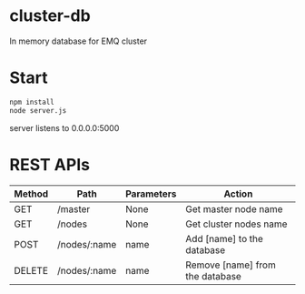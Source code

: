 # cluster-db
In memory database for EMQ cluster

# Start
``` bash
npm install 
node server.js
```
server listens to 0.0.0.0:5000

# REST APIs
| Method | Path | Parameters | Action |
|---|---|---|---|
| GET | /master | None | Get master node name |
| GET | /nodes | None | Get cluster nodes name |
| POST | /nodes/:name | name | Add [name] to the database |
| DELETE | /nodes/:name | name | Remove [name] from the database |
